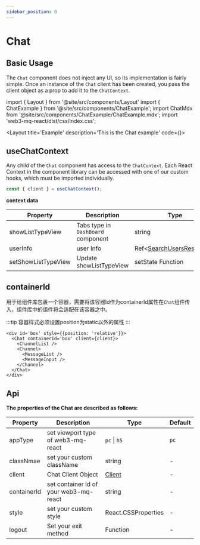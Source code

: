 ```yaml
---
sidebar_position: 0
---
```


# Chat

## Basic Usage

The `Chat` component does not inject any UI, so its implementation is fairly simple. Once an instance of the `Chat` client has been created, you pass the client object as a prop to add it to the `ChatContext`.

import { Layout } from '@site/src/components/Layout'
import { ChatExample } from '@site/src/components/ChatExample';
import ChatMdx from '@site/src/components/ChatExample/ChatExample.mdx';
import 'web3-mq-react/dist/css/index.css';

<Layout
title='Example'
description='This is the Chat example'
code={<ChatMdx />}>
<ChatExample />
</Layout>

## useChatContext

Any child of the `Chat` component has access to the `ChatContext`. Each React Context in the component library can be accessed with one of our custom hooks, which must be imported individually.

```ts
const { client } = useChatContext();
```
**context data**

| Property             | Description                                      | Type                                      | Default |
| -------------------- | ------------------------------------------------ | ----------------------------------------- | ------- |
| showListTypeView     | Tabs type in `DashBoard` component               | string                                    | 'room'  |
| userInfo             | user Info   | Ref<[SearchUsersResponse](/docs/Web3MQ-SDK/JS-SDK/types/#searchusersresponse)> |  -      |
| setShowListTypeView  | Update showListTypeView                          | setState Function                         |  -      |

## containerId

用于给组件库包裹一个容器，需要将该容器Id作为containerId属性在`Chat`组件传入，组件库中的组件将会适配在该容器之中。

:::tip
  容器样式必须设置position为static以外的属性
:::

```tsx
<div id='box' style={{position: 'relative'}}>
  <Chat containerId='box' client={client}>
    <ChannelList />
    <Channel>
      <MessageList />
      <MessageInput />
    </Channel>
  </Chat>
</div>
```
## Api

**The properties of the Chat are described as follows:**

| Property    | Description                            | Type                                      | Default |
| ----------- | -------------------------------------- | ----------------------------------------- | ------- |
| appType     | set viewport type of web3-mq-react     | `pc` \| `h5`                              |  `pc`   |
| classNmae   | set your custom className              | string                                    |   -     |
| client      | Chat Client Object                     | [Client](/docs/Web3MQ-SDK/JS-SDK/client/) |   -     |
| containerId | set container Id of your web3-mq-react | string                                    |   -     |
| style       | set your custom style                  | React.CSSProperties                       |   -     |
| logout      | Set your exit method                   | Function                                  |   -     |

